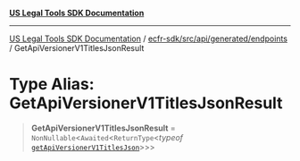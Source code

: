 [**US Legal Tools SDK Documentation**](../../../../../../README.md)

***

[US Legal Tools SDK Documentation](../../../../../../README.md) / [ecfr-sdk/src/api/generated/endpoints](../README.md) / GetApiVersionerV1TitlesJsonResult

# Type Alias: GetApiVersionerV1TitlesJsonResult

> **GetApiVersionerV1TitlesJsonResult** = `NonNullable`\<`Awaited`\<`ReturnType`\<*typeof* [`getApiVersionerV1TitlesJson`](../functions/getApiVersionerV1TitlesJson.md)\>\>\>
